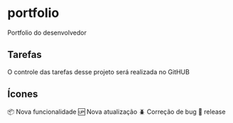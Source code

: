 # portfolio
Portfolio do desenvolvedor

## Tarefas
 O controle das tarefas desse projeto será realizada no GitHUB

## Ícones 
:package: Nova funcionalidade
:up: Nova atualização
:beetle: Correção de bug
:checkered_flag: release

